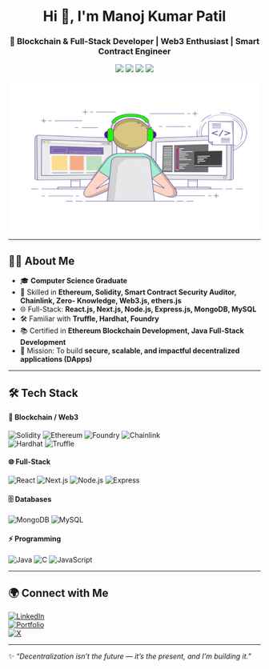 <!-- Header -->
<h1 align="center">Hi 👋, I'm Manoj Kumar Patil</h1>
<h3 align="center">🚀 Blockchain & Full-Stack Developer | Web3 Enthusiast | Smart Contract Engineer</h3>

<p align="center">
  <a href="mailto:manojkumarpatil2103@gmail.com"><img src="https://img.shields.io/badge/Email-D14836?style=for-the-badge&logo=gmail&logoColor=white"></a>
  <a href="https://www.linkedin.com/in/manoj-kumar-patil-b96875202/"><img src="https://img.shields.io/badge/LinkedIn-0A66C2?style=for-the-badge&logo=linkedin&logoColor=white"></a>
  <a href="https://manojkumarpatil2103.github.io/"><img src="https://img.shields.io/badge/Portfolio-000000?style=for-the-badge&logo=vercel&logoColor=white"></a>
  <a href="https://x.com/your-handle"><img src="https://img.shields.io/badge/X-000000?style=for-the-badge&logo=x&logoColor=white"></a>
</p>

<p align= "center">
  <!-- GIF -->
<img  height="300" width="500" src="https://raw.githubusercontent.com/mikonoid/mikonoid/main/images/gifs/coder3.gif" />
</p>

---

## 👨‍💻 About Me
- 🎓 **Computer Science Graduate**  
- 🔗 Skilled in **Ethereum, Solidity, Smart Contract Security Auditor, Chainlink, Zero- Knowledge, Web3.js, ethers.js**  
- 🌐 Full-Stack: **React.js, Next.js, Node.js, Express.js, MongoDB, MySQL**  
- 🛠️ Familiar with **Truffle, Hardhat, Foundry**  
- 📚 Certified in **Ethereum Blockchain Development, Java Full-Stack Development**  
- 🎯 Mission: To build **secure, scalable, and impactful decentralized applications (DApps)**  

---

## 🛠️ Tech Stack  

#### 🔗 Blockchain / Web3
![Solidity](https://img.shields.io/badge/Solidity-363636?style=for-the-badge&logo=solidity) 
![Ethereum](https://img.shields.io/badge/Ethereum-3C3C3D?style=for-the-badge&logo=ethereum) 
![Foundry](https://img.shields.io/badge/Foundry-black?style=for-the-badge) 
![Chainlink](https://img.shields.io/badge/Chainlink-375BD2?style=for-the-badge&logo=chainlink)  
![Hardhat](https://img.shields.io/badge/Hardhat-yellow?style=for-the-badge) 
![Truffle](https://img.shields.io/badge/Truffle-3E2C2C?style=for-the-badge&logo=truffle)

#### 🌐 Full-Stack
![React](https://img.shields.io/badge/React-20232A?style=for-the-badge&logo=react) 
![Next.js](https://img.shields.io/badge/Next.js-000000?style=for-the-badge&logo=nextdotjs) 
![Node.js](https://img.shields.io/badge/Node.js-339933?style=for-the-badge&logo=node.js) 
![Express](https://img.shields.io/badge/Express.js-404D59?style=for-the-badge)

#### 🗄️ Databases
![MongoDB](https://img.shields.io/badge/MongoDB-4EA94B?style=for-the-badge&logo=mongodb) 
![MySQL](https://img.shields.io/badge/MySQL-005C84?style=for-the-badge&logo=mysql)

#### ⚡ Programming
![Java](https://img.shields.io/badge/Java-ED8B00?style=for-the-badge&logo=openjdk) 
![C](https://img.shields.io/badge/C-00599C?style=for-the-badge&logo=c) 
![JavaScript](https://img.shields.io/badge/JavaScript-F7DF1E?style=for-the-badge&logo=javascript)  

---

## 🌍 Connect with Me  
[![LinkedIn](https://img.shields.io/badge/LinkedIn-0A66C2?style=for-the-badge&logo=linkedin&logoColor=white)](https://www.linkedin.com/in/manoj-kumar-patil-b96875202/) <br/> 
[![Portfolio](https://img.shields.io/badge/Portfolio-000000?style=for-the-badge&logo=vercel&logoColor=white)](https://manojkumarpatil2103.github.io/)  
[![X](https://img.shields.io/badge/X-000000?style=for-the-badge&logo=x&logoColor=white)](https://x.com/Manojpatil1916)   

---

✨ *“Decentralization isn’t the future — it’s the present, and I’m building it.”*  

